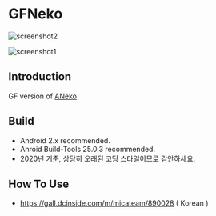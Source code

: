 GFNeko
=====

![screenshot2](https://naganeko.github.io/GFNeko/images/shark1.jpg)

![screenshot1](https://naganeko.github.io/GFNeko/images/screenshot.jpg)



Introduction
------------
GF version of [ANeko](https://github.com/lllllT/ANeko)


Build 
-----------
- Android 2.x recommended. 
- Anroid Build-Tools 25.0.3 recommended.
- 2020년 기준, 상당히 오래된 코딩 스타일이므로 감안하세요.



How To Use
------------

- https://gall.dcinside.com/m/micateam/890028  ( Korean )

